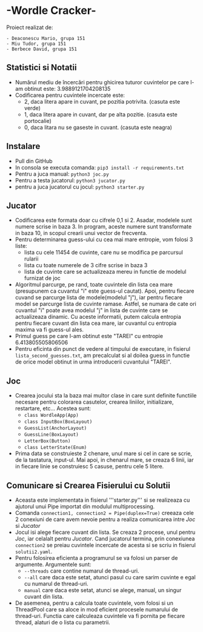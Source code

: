 #  -Wordle Cracker-
Proiect realizat de: 

    - Deaconescu Mario, grupa 151
    - Miu Tudor, grupa 151
    - Berbece David, grupa 151

## Statistici si Notatii

   - Numărul mediu de încercări pentru ghicirea tuturor cuvintelor pe care l-am obtinut este: 3.9889121704208135
   - Codificarea pentru cuvintele incercate este:
        - 2, daca litera apare in cuvant, pe pozitia potrivita. (casuta este verde)
        - 1, daca litera apare in cuvant, dar pe alta pozitie. (casuta este portocalie)
        - 0, daca litara nu se gaseste in cuvant. (casuta este neagra)
## Instalare 

 - Pull din GitHub
 - In consola se executa comanda: ```pip3 install -r requirements.txt```
 - Pentru a juca manual: ```python3 joc.py```
 - Pentru a testa jucatorul: ```python3 jucator.py```
 - pentru a juca jucatorul cu jocul: ```python3 starter.py```

## Jucator 

   - Codificarea este formata doar cu cifrele 0,1 si 2. Asadar, modelele sunt numere scrise in baza 3. In program, aceste numere sunt transformate in baza 10, in scopul crearii unui vector de frecventa.
   - Pentru determinarea guess-ului cu cea mai mare entropie, vom folosi 3 liste:
      - lista cu cele 11454 de cuvinte, care nu se modifica pe parcursul rularii
      - lista cu toate numerele de 3 cifre scrise in baza 3
      - lista de cuvinte care se actualizeaza mereu in functie de modelul furnizat de joc
   - Algoritmul parcurge, pe rand, toate cuvintele din lista cea mare (presupunem ca cuvantul "i" este guess-ul cautat). Apoi, pentru fiecare cuvand se parcurge lista de modele(modelul "j"), iar pentru fiecare model se parcurge lista de cuvinte ramase. Astfel, se numara de cate ori cuvantul "i" poate avea modelul "j" in lista de cuvinte care se actualizeaza dinamic. Cu aceste informatii, putem calcula entropia pentru fiecare cuvant din lista cea mare, iar cuvantul cu entropia maxima va fi guess-ul ales.
   - Primul guess pe care l-am obtinut este "TAREI" cu entropie 6.413805505806506
   - Pentru eficinta din punct de vedere al timpului de executare, in fisierul ```lista_second_guesses.txt```, am precalculat si al doilea guess in functie de orice model obtinut in urma introducerii cuvantului "TAREI". 

## Joc 

   - Crearea jocului sta la baza mai multor clase in care sunt definite functiile necesare pentru colorarea casutelor, crearea liniilor, initializare, restartare, etc... Acestea sunt:
     -  ```class WordleApp(App)```
     -  ```class InputBox(BoxLayout)```
     -  ```GuessList(AnchorLayout)```
     -  ```GuessLine(BoxLayout)```
     -  ```LetterBox(Button)```
     -  ```class LetterState(Enum)```
   - Prima data se construieste 2 chenare, unul mare si cel in care se scrie, de la tastatura, input-ul. Mai apoi, in chenarul mare, se creaza 6 linii, iar in fiecare linie se construiesc 5 casuse, pentru cele 5 litere.

## Comunicare si Crearea Fisierului cu Solutii

   - Aceasta este implementata in fisierul '''starter.py''' si se realizeaza cu ajutorul unui Pipe importat din modulul multiprocessing.
   - Comanda ```connection1, connection2 = Pipe(duplex=True)``` creeaza cele 2 conexiuni de care avem nevoie pentru a realiza comunicarea intre *Joc* si *Jucator*
   - Jocul isi alege fiecare cuvant din lista. Se creaza 2 procese, unul pentru *Joc*, iar celalalt pentru *Jucator*. Cand jucatorul termina, prin conexiunea ```connection2``` se preiau cuvintele incercate de acesta si se scriu in fisierul ```solutii2.yaml```.
   - Pentru folosirea eficienta a programurul se va folosi un parser de argumente. Argumentele sunt: 
       -  ```--threads``` care contine numarul de thread-uri.
       - ```--all``` care daca este setat, atunci pasul cu care sarim cuvinte e egal cu numarul de thread-uri.
       - ```manual``` care daca este setat, atunci se alege, manual, un singur cuvant din lista.
   - De asemenea, pentru a calcula toate cuvintele, vom folosi si un ThreadPool care sa aloce in mod eficient procesele numarului de thread-uri. Functia care calculeaza cuvintele va fi pornita pe fiecare thread, alaturi de o lista cu parametrii.
   
   
   
   
   
   
   
   
   
   
   
   
   
   
    
